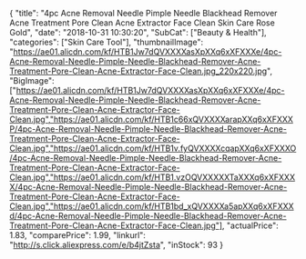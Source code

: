 {
	"title": "4pc Acne Removal Needle Pimple Needle Blackhead Remover Acne Treatment Pore Clean Acne Extractor Face Clean Skin Care Rose Gold",
	"date": "2018-10-31 10:30:20",
	"SubCat": ["Beauty & Health"],
	"categories": ["Skin Care Tool"],
	"thumbnailImage": "https://ae01.alicdn.com/kf/HTB1Jw7dQVXXXXasXpXXq6xXFXXXe/4pc-Acne-Removal-Needle-Pimple-Needle-Blackhead-Remover-Acne-Treatment-Pore-Clean-Acne-Extractor-Face-Clean.jpg_220x220.jpg",
	"BigImage": ["https://ae01.alicdn.com/kf/HTB1Jw7dQVXXXXasXpXXq6xXFXXXe/4pc-Acne-Removal-Needle-Pimple-Needle-Blackhead-Remover-Acne-Treatment-Pore-Clean-Acne-Extractor-Face-Clean.jpg","https://ae01.alicdn.com/kf/HTB1c66xQVXXXXarapXXq6xXFXXXP/4pc-Acne-Removal-Needle-Pimple-Needle-Blackhead-Remover-Acne-Treatment-Pore-Clean-Acne-Extractor-Face-Clean.jpg","https://ae01.alicdn.com/kf/HTB1v.fyQVXXXXcqapXXq6xXFXXXO/4pc-Acne-Removal-Needle-Pimple-Needle-Blackhead-Remover-Acne-Treatment-Pore-Clean-Acne-Extractor-Face-Clean.jpg","https://ae01.alicdn.com/kf/HTB1.vzOQVXXXXXTaXXXq6xXFXXXX/4pc-Acne-Removal-Needle-Pimple-Needle-Blackhead-Remover-Acne-Treatment-Pore-Clean-Acne-Extractor-Face-Clean.jpg","https://ae01.alicdn.com/kf/HTB1bd_xQVXXXXa5apXXq6xXFXXXd/4pc-Acne-Removal-Needle-Pimple-Needle-Blackhead-Remover-Acne-Treatment-Pore-Clean-Acne-Extractor-Face-Clean.jpg"],
	"actualPrice": 1.83,
	"comparePrice": 1.99,
	"linkurl": "http://s.click.aliexpress.com/e/b4jtZsta",
	"inStock": 93
}
